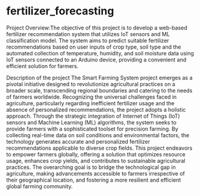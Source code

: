 # fertilizer_forecasting

Project Overview:The objective of this project is to develop a web-based fertilizer 
recommendation system that utilizes IoT sensors and ML classification model. 
The system aims to predict suitable fertilizer recommendations based on user 
inputs of crop type, soil type and the automated collection of temperature, 
humidity, and soil moisture data using IoT sensors connected to an Arduino 
device, providing a convenient and efficient solution for farmers.

Description of the project
The Smart Farming System project emerges as a pivotal initiative designed to 
revolutionize agricultural practices on a broader scale, transcending regional 
boundaries and catering to the needs of farmers worldwide. Recognizing the 
universal challenges faced in agriculture, particularly regarding inefficient 
fertilizer usage and the absence of personalized recommendations, the project 
adopts a holistic approach. Through the strategic integration of Internet of Things 
(IoT) sensors and Machine Learning (ML) algorithms, the system seeks to 
provide farmers with a sophisticated toolset for precision farming. By collecting 
real-time data on soil conditions and environmental factors, the technology 
generates accurate and personalized fertilizer recommendations applicable to 
diverse crop fields. This project endeavors to empower farmers globally, offering 
a solution that optimizes resource usage, enhances crop yields, and contributes to 
sustainable agricultural practices. The overarching goal is to bridge the 
technological gap in agriculture, making advancements accessible to farmers 
irrespective of their geographical location, and fostering a more resilient and 
efficient global farming community.
